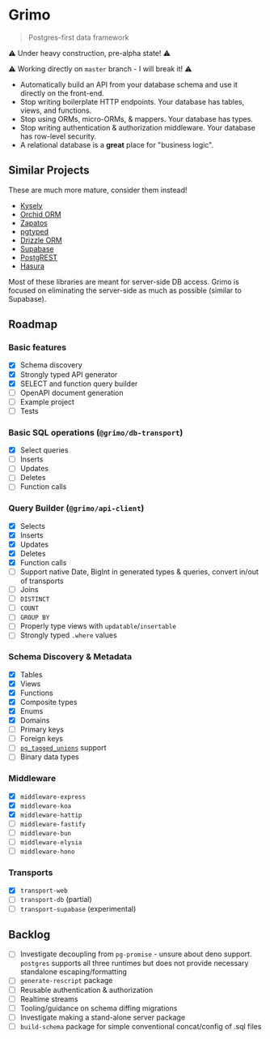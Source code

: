 # Grimo

> Postgres-first data framework

⚠️ Under heavy construction, pre-alpha state! ⚠️

⚠️ Working directly on `master` branch - I will break it! ⚠️

- Automatically build an API from your database schema and use it directly on the front-end.
- Stop writing boilerplate HTTP endpoints. Your database has tables, views, and functions.
- Stop using ORMs, micro-ORMs, & mappers. Your database has types.
- Stop writing authentication & authorization middleware. Your database has row-level security.
- A relational database is a **great** place for "business logic".

## Similar Projects

These are much more mature, consider them instead!

- [Kysely](https://github.com/koskimas/kysely)
- [Orchid ORM](https://orchid-orm.netlify.app)
- [Zapatos](https://jawj.github.io/zapatos/)
- [pgtyped](https://github.com/adelsz/pgtyped)
- [Drizzle ORM](https://github.com/drizzle-team/drizzle-orm)
- [Supabase](https://postgrest.org/en/stable/)
- [PostgREST](https://postgrest.org/en/stable/)
- [Hasura](https://hasura.io)

Most of these libraries are meant for server-side DB access. Grimo is focused on eliminating the server-side as much as possible (similar to Supabase).

## Roadmap

### Basic features

- [x] Schema discovery
- [x] Strongly typed API generator
- [x] SELECT and function query builder
- [ ] OpenAPI document generation
- [ ] Example project
- [ ] Tests

### Basic SQL operations (`@grimo/db-transport`)

- [x] Select queries
- [ ] Inserts
- [ ] Updates
- [ ] Deletes
- [ ] Function calls

### Query Builder (`@grimo/api-client`)

- [x] Selects
- [x] Inserts
- [x] Updates
- [x] Deletes
- [x] Function calls
- [ ] Support native Date, BigInt in generated types & queries, convert in/out of transports
- [ ] Joins
- [ ] `DISTINCT`
- [ ] `COUNT`
- [ ] `GROUP BY`
- [ ] Properly type views with `updatable`/`insertable`
- [ ] Strongly typed `.where` values

### Schema Discovery & Metadata

- [x] Tables
- [x] Views
- [x] Functions
- [x] Composite types
- [x] Enums
- [x] Domains
- [ ] Primary keys
- [ ] Foreign keys
- [ ] [`pg_tagged_unions`](https://github.com/errilaz/pg_tagged_unions) support
- [ ] Binary data types

### Middleware

- [x] `middleware-express`
- [x] `middleware-koa`
- [x] `middleware-hattip`
- [ ] `middleware-fastify`
- [ ] `middleware-bun`
- [ ] `middleware-elysia`
- [ ] `middleware-hono`

### Transports

- [x] `transport-web`
- [ ] `transport-db` (partial)
- [ ] `transport-supabase` (experimental)

## Backlog

- [ ] Investigate decoupling from `pg-promise` - unsure about deno support. `postgres` supports all three runtimes but does not provide necessary standalone escaping/formatting
- [ ] `generate-rescript` package
- [ ] Reusable authentication & authorization
- [ ] Realtime streams
- [ ] Tooling/guidance on schema diffing migrations
- [ ] Investigate making a stand-alone server package
- [ ] `build-schema` package for simple conventional concat/config of .sql files
